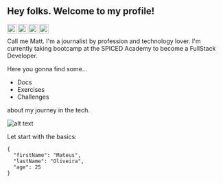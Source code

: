 ## Hey folks. Welcome to my profile!

<a href="https://www.instagram.com/akamateus/">
  <img align="left" alt="Abhishek's Instagram" width="22px" src="https://raw.githubusercontent.com/hussainweb/hussainweb/main/icons/instagram.png" />
</a>
<a href="https://discord.gg/akamateus#4488">
  <img align="left" alt="Abhishek's Discord" width="22px" src="https://raw.githubusercontent.com/peterthehan/peterthehan/master/assets/discord.svg" />
</a>
<a href="https://twitter.com/akamateuss">
  <img align="left" alt="Abhishek Naidu | Twitter" width="22px" src="https://raw.githubusercontent.com/peterthehan/peterthehan/master/assets/twitter.svg" />
</a>
<a href="https://www.linkedin.com/in/mateusoliveirac/">
  <img align="left" alt="Abhishek's LinkedIN" width="22px" src="https://raw.githubusercontent.com/peterthehan/peterthehan/master/assets/linkedin.svg" />
</a>

</br>

Call me Matt. I'm a journalist by profession and technology lover. I'm currently taking bootcamp at the SPICED Academy to become a FullStack Developer.

Here you gonna find some...
- Docs
- Exercises
- Challenges 

about my journey in the tech.

![alt text](https://media.tenor.com/JJ_is357rXYAAAAd/spike-monkey-typing.gif)


Let start with the basics:

```
{
  "firstName": "Mateus",
  "lastName": "Oliveira",
  "age": 25
}
```

